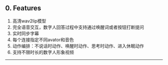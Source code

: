  
## 0. Features
1. 高清wav2lip模型
2. 完全语音交互，数字人回答过程中支持通过唤醒词或者按钮打断提问
3. 实时同步字幕
4. 每个连接指定不同avator和音色
5. 动作编排：不说话时动作、唤醒时动作、思考时动作、进入休眠动作
6. 支持不限时长的数字人形象视频

---

